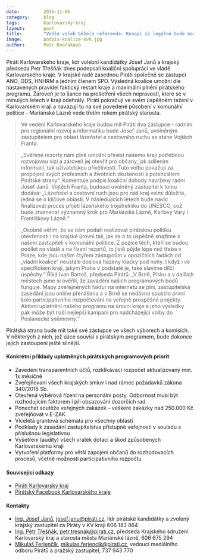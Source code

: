 ```yaml
---
date:         2016-11-06
category:     blog
tags:         Karlovarský-kraj
layout:       post
title:        "Vedle voleb běžela referenda: Konopí si legálně bude moci koupit pětina Američanů." 
image:        podpis-koalice-kvk.jpg
author:       Petr Dvořáková
---
```


Piráti Karlovarského kraje, lídr volební kandidátky Josef Janů a krajský předseda Petr Třešňák dnes podepsali koaliční spolupráci ve vládě Karlovarského kraje. V krajské radě zasednou Piráti společně se zástupci ANO, ODS, HNHRM a jedním členem SPO. Výsledná koalice umožní dle nastavených pravidel faktický restart kraje a maximální plnění pirátského programu. Zároveň je to šance na prošetření všech nepravostí, které se v minulých letech v kraji odehrály. Piráti pokračují ve svém úspěšném tažení v Karlovarském kraji a navazují tu na své povedené působení v komunální politice - Mariánské Lázně vede třetím rokem pirátský starosta.

> Ve vedení Karlovarského kraje budou mít Piráti dva zástupce - radním pro regionální rozvoj a informatiku bude Josef Janů, uvolněným zastupitelem pro oblast lázeňství a cestovního ruchu se stane Vojtěch Franta.

> „Svěřené rezorty nám plně umožní přinést našemu kraji potřebnou rozvojovou vizi a zároveň jej otevřít pro občany, jak sdílením informací, tak uživatelskou přívětivostí. Tuto volbu považuji za propojení svých profesních a životních zkušeností s potenciálem Pirátské strany“. Komentuje podpis koaliční dohody navržený radní Josef Janů.
 Vojtěch Franta, budoucí uvolněný zastupitel k tomu dodává: „Lázeňství a cestovní ruch jsou pro náš kraj velmi důležité, jedná se o klíčové oblasti. V následujících letech bude navíc finalizovat proces přijetí lázeňského trojúhelníku do UNESCO, což bude znamenat významný krok pro Mariánské Lázně, Karlovy Vary i Františkovy Lázně.“

> „Osobně věřím, že se nám podaří realizovat pirátskou politiku otevřenosti i na krajské úrovni tak, jak se o to úspěšně snažíme s našimi zastupiteli v komunální politice. Z pozice těch, kteří se budou podílet na vládě a na řízení rezortů, to jistě půjde lépe než třeba v Praze, kde jsou našim čtyřem zástupcům v opozičních řadách od „vládní koalice“ neustále doslova házeny klacky pod nohy. I když i ve specifickém kraji, jakým Praha v podstatě je, také slavíme dílčí úspěchy.“ Říká Ivan Bartoš, předseda Pirátů. „V Brně, Písku a v dalších městech jsme si ověřili, že zavádění našich programových bodů funguje. Mapy zveřejněných faktur na internetu se plní, zastupitelská zasedání jsou online přenášena a v Brně se nedávno spustilo první kolo participativního rozpočtování na veřejně prospěšné projekty. Aktivní uplatnění našeho programu na úrovni kraje a jeho výsledky pak může být naší nejlepší kampaní pro nadcházející volby do Poslanecké sněmovny.“

Pirátská strana bude mít také své zástupce ve všech výborech a komisích. V některých z nich, jež úzce souvisí s pirátským programem, bude dokonce jejich zastoupení ještě silnější.

#### Konkrétní příklady uplatněných pirátských programových priorit

* Zavedení transparentních účtů, rozklikávací rozpočet aktualizovaný min. 1x měsíčně
* Zveřejňovaní všech krajských smluv i nad rámec požadavků zákona 340/2015 Sb.
* Otevřená výběrová řízení na personální posty. Odbornost musí být rozhodujícím faktorem i při obsazování dozorčích rad.
* Ponechat soutěže veřejných zakázek – veškeré zakázky nad 250.000 Kč zveřejňovat v E-ZAK
* Víceletá grantová schémata pro všechny oblasti
* Podklady k zasedání zastupitelstva přístupné veřejnosti v souladu s příslušnou legislativou
* Vyšetření (audity) všech vratek dotací a škod způsobených Karlovarskému kraji
* Vytvoření platformy pro větší zapojení občanů do rozhodovacích procesů, včetně možnosti participativního rozpočtu

#### Související odkazy

* [Piráti Karlovarský kraj](http://piratikvk.cz/) 
* [Pirátský Facebook Karlovarského kraje](https://www.facebook.com/pirati.karlovarsko/)

#### Kontakty

* [Ing. Josef Janů](https://www.pirati.cz/lide/josef_janu), [josef.janu@pirati.cz](josef.janu@pirati.cz), lídr pirátské kandidátky a zvolený krajský zastupitel za Piráty v KV kraji 606 183 864 
* [Ing. Petr Třešňák](https://www.pirati.cz/lide/petr_tresnak), [petr.tresnak@pirati.cz](petr.tresnak@pirati.cz), předseda Krajského sdružení Karlovarský kraj a starosta města Mariánské lázně, 606 675 294 
* [Mikuláš Ferjenčík](https://www.pirati.cz/lide/mikulas_ferjencik), [mikulas.ferjencik@pirati.cz](mikulas.ferjencik@pirati.cz), vedoucí mediálního odboru Pirátů a pražský zastupitel, 737 943 770
